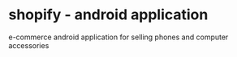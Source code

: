 # shopify - android application
e-commerce android application for selling phones and computer accessories
